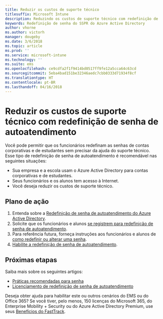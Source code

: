 ```yaml
---
title: Reduzir os custos de suporte técnico
titlesuffix: Microsoft Intune
description: Reduzindo os custos de suporte técnico com redefinição de senha de autoatendimento
keywords: Redefinição de senha do SSPR do Azure Active Directory
author: vhorne
ms.author: victorh
manager: dougeby
ms.date: 3/6/2018
ms.topic: article
ms.prod: ''
ms.service: microsoft-intune
ms.technology: ''
ms.suite: ems
ms.openlocfilehash: ce9cdfa2f1f9414bd0517ff9fe12a5cca64c63cd
ms.sourcegitcommit: 5eba4bad151be32346aedc7cbb0333d71934f8cf
ms.translationtype: HT
ms.contentlocale: pt-BR
ms.lasthandoff: 04/16/2018
---
```

# <a name="reduce-help-desk-costs-with-self-service-password-reset"></a>Reduzir os custos de suporte técnico com redefinição de senha de autoatendimento

Você pode permitir que os funcionários redefinam as senhas de contas corporativas e de estudantes sem precisar da ajuda do suporte técnico. Esse tipo de redefinição de senha de autoatendimento é recomendável nas seguintes situações:
* Sua empresa e a escola usam o Azure Active Directory para contas corporativas e de estudantes.
* Seus funcionários e os alunos tem acesso à Internet.
* Você deseja reduzir os custos de suporte técnico.

## <a name="action-plan"></a>Plano de ação

1. Entenda sobre a [Redefinição de senha de autoatendimento do Azure Active Directory](https://docs.microsoft.com/azure/active-directory/active-directory-passwords-overview). 
2. Solicite que os funcionários e alunos [se registrem para redefinição de senha de autoatendimento](https://docs.microsoft.com/azure/active-directory/active-directory-passwords-reset-register).
3. Para referência futura, forneça instruções aos funcionários e alunos de [como redefinir ou alterar uma senha](https://docs.microsoft.com/azure/active-directory/active-directory-passwords-update-your-own-password).
4. [Habilite a redefinição de senha de autoatendimento](https://docs.microsoft.com/azure/active-directory/active-directory-passwords-getting-started).

## <a name="next-steps"></a>Próximas etapas

Saiba mais sobre os seguintes artigos:
* [Práticas recomendadas para senha](https://docs.microsoft.com/azure/active-directory/active-directory-secure-passwords) 
* [Licenciamento de redefinição de senha de autoatendimento](https://docs.microsoft.com/azure/active-directory/active-directory-secure-passwords)

Deseja obter ajuda para habilitar este ou outros cenários do EMS ou do Office 365? Se você tiver, pelo menos, 150 licenças do Microsoft 365, do Enterprise Mobility + Security ou do Azure Active Directory Premium, use seus [Benefícios do FastTrack](https://docs.microsoft.com/enterprise-mobility-security/solutions/enterprise-mobility-fasttrack-program).